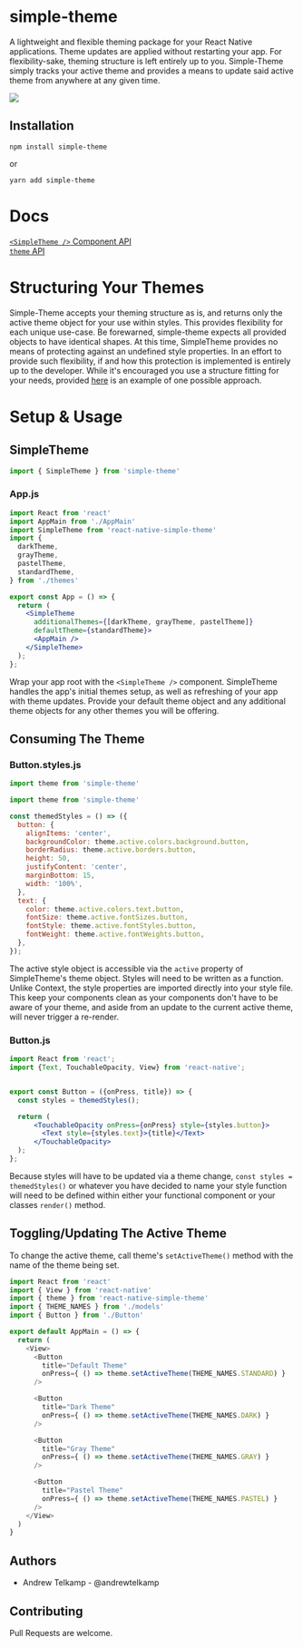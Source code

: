 # simple-theme

A lightweight and flexible theming package for your React Native applications. Theme updates are applied without restarting your app. For flexibility-sake, theming structure is left entirely up to you. Simple-Theme simply tracks your active theme and provides a means to update said active theme from anywhere at any given time.

![](assets/simple-theme.gif)


## Installation

```
npm install simple-theme
``` 
or 
```
yarn add simple-theme
```


# Docs

[`<SimpleTheme />` Component API](docs/SimpleTheme.md)<br/>
[`theme` API](docs/theme.md)



# Structuring Your Themes

Simple-Theme accepts your theming structure as is, and returns only the active theme object for your use within styles. This provides flexibility for each unique use-case. Be forewarned, simple-theme expects all provided objects to have identical shapes. At this time, SimpleTheme provides no means of protecting against an undefined style properties. In an effort to provide such flexibility, if and how this protection is implemented is entirely up to the developer. While it's encouraged you use a structure fitting for your needs, provided [here](docs/exampleThemes) is an example of one possible approach.


# Setup & Usage

## SimpleTheme

```js
import { SimpleTheme } from 'simple-theme'
```

### App.js

```jsx
import React from 'react'
import AppMain from './AppMain'
import SimpleTheme from 'react-native-simple-theme'
import {
  darkTheme,
  grayTheme,
  pastelTheme,
  standardTheme,
} from './themes'

export const App = () => {
  return (
    <SimpleTheme
      additionalThemes={[darkTheme, grayTheme, pastelTheme]}
      defaultTheme={standardTheme}>
      <AppMain />
    </SimpleTheme>
  );
};
```

Wrap your app root with the `<SimpleTheme />` component. SimpleTheme handles the app's initial themes setup, as well as refreshing of your app with theme updates. Provide your default theme object and any additional theme objects for any other themes you will be offering.


## Consuming The Theme

### Button.styles.js

```js 
import theme from 'simple-theme'
```

```jsx
import theme from 'simple-theme'

const themedStyles = () => ({
  button: {
    alignItems: 'center',
    backgroundColor: theme.active.colors.background.button,
    borderRadius: theme.active.borders.button,
    height: 50,
    justifyContent: 'center',
    marginBottom: 15,
    width: '100%',
  },
  text: {
    color: theme.active.colors.text.button,
    fontSize: theme.active.fontSizes.button,
    fontStyle: theme.active.fontStyles.button,
    fontWeight: theme.active.fontWeights.button,
  },
});
```

The active style object is accessible via the `active` property of SimpleTheme's theme object. Styles will need to be written as a function.
Unlike Context, the style properties are imported directly into your style file. This keep your components clean as your components don't have to be aware of your theme, and aside from an update to the current active theme, will never trigger a re-render.

### Button.js

```jsx
import React from 'react';
import {Text, TouchableOpacity, View} from 'react-native';


export const Button = ({onPress, title}) => {
  const styles = themedStyles();

  return (
      <TouchableOpacity onPress={onPress} style={styles.button}>
        <Text style={styles.text}>{title}</Text>
      </TouchableOpacity>
  );
};
```

Because styles will have to be updated via a theme change, `const styles = themedStyles()` or whatever you have decided to name your style function will need to be defined within either your functional component or your classes `render()` method.


## Toggling/Updating The Active Theme

To change the active theme, call theme's `setActiveTheme()` method with the name of the theme being set.

```js
import React from 'react'
import { View } from 'react-native'
import { theme } from 'react-native-simple-theme'
import { THEME_NAMES } from './models'
import { Button } from './Button'

export default AppMain = () => {
  return (
    <View>
      <Button
        title="Default Theme"
        onPress={ () => theme.setActiveTheme(THEME_NAMES.STANDARD) }
      />

      <Button
        title="Dark Theme"
        onPress={ () => theme.setActiveTheme(THEME_NAMES.DARK) }
      />

      <Button
        title="Gray Theme"
        onPress={ () => theme.setActiveTheme(THEME_NAMES.GRAY) }
      />

      <Button
        title="Pastel Theme"
        onPress={ () => theme.setActiveTheme(THEME_NAMES.PASTEL) }
      />
    </View>
  )
}
```

## Authors

* Andrew Telkamp - @andrewtelkamp


## Contributing

Pull Requests are welcome.
